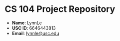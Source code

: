 # CS 104 Project Repository

- **Name**: LynnLe
- **USC ID**: 6646443813
- **Email**: lynnle@usc.edu
